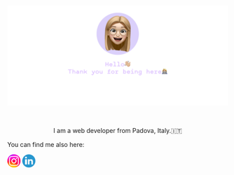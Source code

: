 <p align="center"><a href=""><img alt="" src="./assets/helloWorld2.png" /></a></p>
</br>
<p align="center" font-family="">I am a web developer from Padova, Italy.🇮🇹</p> 

<p>You can find me also here:</p>
<a href="https://www.instagram.com/timova.dev"> <img height="30px" width="30px" alt="Instagram logo" src="./assets/instagram-logo.png" /></a> 
<a href="https://www.linkedin.com/in/verica-timova"> <img height="30px" width="30px" alt="Linkedin logo" src="./assets/linkedin-logo.png" /></a> 
